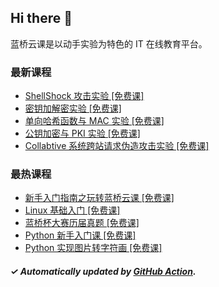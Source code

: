 ## Hi there 👋

蓝桥云课是以动手实验为特色的 IT 在线教育平台。

### 最新课程

<!-- LATEST:START -->
- [ShellShock 攻击实验 [免费课]](https://www.lanqiao.cn/courses/230/)
- [密钥加解密实验 [免费课]](https://www.lanqiao.cn/courses/241/)
- [单向哈希函数与 MAC 实验 [免费课]](https://www.lanqiao.cn/courses/242/)
- [公钥加密与 PKI 实验 [免费课]](https://www.lanqiao.cn/courses/243/)
- [Collabtive 系统跨站请求伪造攻击实验 [免费课]](https://www.lanqiao.cn/courses/281/)
<!-- LATEST:END -->

### 最热课程

<!-- HOTEST:START -->
- [新手入门指南之玩转蓝桥云课 [免费课]](https://www.lanqiao.cn/courses/63/)
- [Linux 基础入门 [免费课]](https://www.lanqiao.cn/courses/1/)
- [蓝桥杯大赛历届真题 [免费课]](https://www.lanqiao.cn/courses/2786/)
- [Python 新手入门课 [免费课]](https://www.lanqiao.cn/courses/1330/)
- [Python 实现图片转字符画 [免费课]](https://www.lanqiao.cn/courses/370/)
<!-- HOTEST:END -->

##### ✓ Automatically updated by [GitHub Action](https://github.com/lanqiao-courses/.github/actions/workflows/update.yml).
